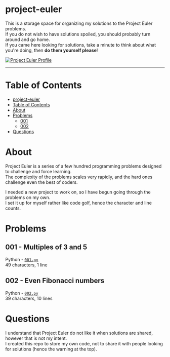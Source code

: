 # project-euler
This is a storage space for organizing my solutions to the Project Euler problems.<br>
If you do not wish to have solutions spoiled, you should probably turn around and go home.<br>
If you came here looking for solutions, take a minute to think about what you're doing, then **do them yourself please**!

[![Project Euler Profile](https://projecteuler.net/profile/r1vermont.png)](#)

--------------------

# Table of Contents

  - [project-euler](#project-euler)
  - [Table of Contents](#table-of-contents)
  - [About](#about)
  - [Problems](#problems)
    - [001](#001---multiples-of-3-and-5)
    - [002](#002---even-fibonacci-numbers)
  - [Questions](#questions)

# About
Project Euler is a series of a few hundred programming problems designed to challenge and force learning.<br>
The complexity of the problems scales very rapidly, and the hard ones challenge even the best of coders.

I needed a new project to work on, so I have begun going through the problems on my own.<br>
I set it up for myself rather like code golf, hence the character and line counts.


# Problems

## 001 - Multiples of 3 and 5
Python - [`001.py`](https://github.com/rivermont/project-euler/blob/master/solutions/001.py)<br>
49 characters, 1 line

## 002 - Even Fibonacci numbers
Python - [`002.py`](https://github.com/rivermont/project-euler/blob/master/solutions/002.py)<br>
39 characters, 10 lines


# Questions
I understand that Project Euler do not like it when solutions are shared, however that is not my intent.<br>
I created this repo to store my own code, not to share it with people looking for solutions (hence the warning at the top).<br>
